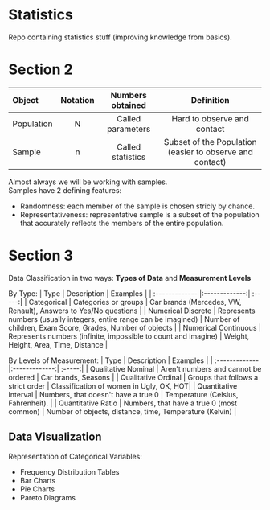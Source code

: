 # Statistics
Repo containing statistics stuff (improving knowledge from basics).

# Section 2

| Object        | Notation           | Numbers obtained  | Definition |
| :------------- |:-------------:| :-----:|:-------:|
| Population     | N | Called parameters | Hard to observe and contact |
| Sample    | n      |   Called statistics | Subset of the Population (easier to observe and contact) |
 
Almost always we will be working with samples.  
Samples have 2 defining features:

* Randomness: each member of the sample is chosen stricly by chance.
* Representativeness: representative sample is a subset of the population that accurately reflects the members of the entire population.

# Section 3

Data Classification in two ways: **Types of Data** and **Measurement Levels**

By Type:
| Type        | Description           |  Examples  |
| :------------- |:-------------:| :-----:|
| Categorical     | Categories or groups | Car brands (Mercedes, VW, Renault), Answers to Yes/No questions  |
| Numerical Discrete    | Represents numbers (usually integers, entire range can be imagined) | Number of children, Exam Score, Grades, Number of objects |
| Numerical Continuous    | Represents numbers (infinite, impossible to count and imagine) | Weight, Height, Area, Time, Distance |

By Levels of Measurement:
| Type        | Description           |  Examples  |
| :------------- |:-------------:| :-----:|
| Qualitative Nominal | Aren't numbers and cannot be ordered | Car brands, Seasons |
| Qualitative Ordinal | Groups that follows a strict order | Classification of women in Ugly, OK, HOT|
| Quantitative Interval | Numbers, that doesn't have a true 0 | Temperature (Celsius, Fahrenheit). |
| Quantitative Ratio | Numbers, that have a true 0 (most common) | Number of objects, distance, time, Temperature (Kelvin)  |

## Data Visualization

Representation of Categorical Variables:
* Frequency Distribution Tables
* Bar Charts
* Pie Charts
* Pareto Diagrams